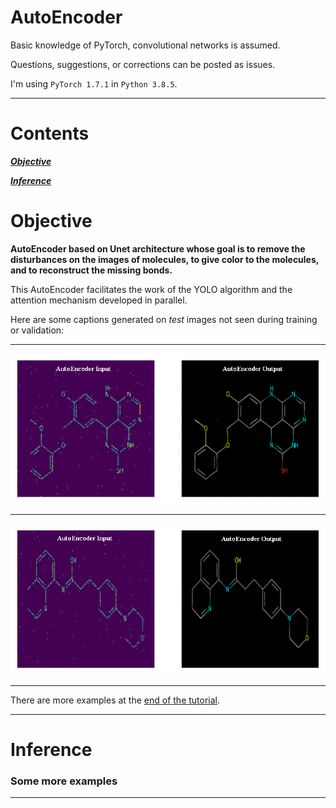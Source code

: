 # AutoEncoder

Basic knowledge of PyTorch, convolutional networks is assumed.

Questions, suggestions, or corrections can be posted as issues.

I'm using `PyTorch 1.7.1` in `Python 3.8.5`.

---

# Contents

[***Objective***](https://github.com/AntoinePlissonneau/MolecularTranslationChallenge/tree/main/AutoEncoder#objective)

[***Inference***](https://github.com/AntoinePlissonneau/MolecularTranslationChallenge/tree/main/AutoEncoder#inference)

# Objective

**AutoEncoder based on Unet architecture whose goal is to remove the disturbances on the images of molecules, to give color to the molecules, and to reconstruct the missing bonds.**

This AutoEncoder facilitates the work of the YOLO algorithm and the attention mechanism developed in parallel.

Here are some captions generated on _test_ images not seen during training or validation:

---

![](https://github.com/AntoinePlissonneau/MolecularTranslationChallenge/blob/main/AutoEncoder/img/AE_1.png "RES 0")

---

![](https://github.com/AntoinePlissonneau/MolecularTranslationChallenge/blob/main/AutoEncoder/img/AE_2.png "RES 1")

---

There are more examples at the [end of the tutorial](https://github.com/AntoinePlissonneau/MolecularTranslationChallenge/tree/main/AutoEncoder#some-more-examples).

---

# Inference

### Some more examples

---
